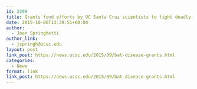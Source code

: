 ```yaml
---
id: 2299
title: Grants fund efforts by UC Santa Cruz scientists to fight deadly bat disease
date: 2015-10-06T13:39:51+00:00
author:
  - Joan Springhetti
author_link:
  - jspringh@ucsc.edu
layout: post
link_post: https://news.ucsc.edu/2015/09/bat-disease-grants.html
categories:
  - News
format: link
link_post: https://news.ucsc.edu/2015/09/bat-disease-grants.html
---
```

